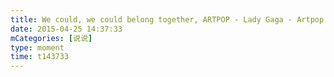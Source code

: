 ```yaml
---
title: We could, we could belong together, ARTPOP - Lady Gaga - Artpop
date: 2015-04-25 14:37:33
mCategories: [说说]
type: moment
time: t143733
---
```


<div id="pics-20150425143733"></div>

<script src="/lib/moment/pics.js"></script>
<script>
var data = [
    {"link": "2015-04-25_000000.jpeg", "type": "shuoshuo"},
    {"link": "2015-04-25_000001.webp", "type": "shuoshuo"},
    {"link": "2015-04-25_000002.webp", "type": "shuoshuo"}
];
picsRender(data, "pics-20150425143733");
</script>

